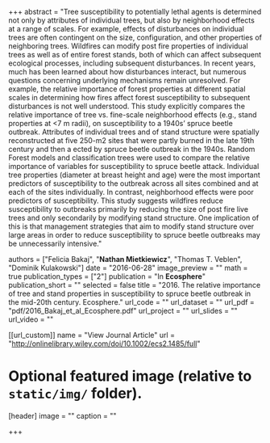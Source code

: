 +++
abstract = "Tree susceptibility to potentially lethal agents is determined not only by attributes of individual trees, but also by neighborhood effects at a range of scales. For example, effects of disturbances on individual trees are often contingent on the size, configuration, and other properties of neighboring trees. Wildfires can modify post fire properties of individual trees as well as of entire forest stands, both of which can affect subsequent ecological processes, including subsequent disturbances. In recent years, much has been learned about how disturbances interact, but numerous questions concerning underlying mechanisms remain unresolved. For example, the relative importance of forest properties at different spatial scales in determining how  fires affect forest susceptibility to subsequent disturbances is not well understood. This study explicitly compares the relative importance of tree vs. fine-scale neighborhood effects (e.g., stand properties at <7 m radii), on susceptibility to a 1940s’ spruce beetle outbreak. Attributes of individual trees and of stand structure were spatially reconstructed at five 250-m2 sites that were partly burned in the late 19th century and then a ected by spruce beetle outbreak in the 1940s. Random Forest models and classification trees were used to compare the relative importance of variables for susceptibility to spruce beetle attack. Individual tree properties (diameter at breast height and age) were the most important predictors of susceptibility to the outbreak across all sites combined and at each of the sites individually. In contrast, neighborhood effects were poor predictors of susceptibility. This study suggests wildfires reduce susceptibility to outbreaks primarily by reducing the size of post fire live trees and only secondarily by modifying stand structure. One implication of this is that management strategies that aim to modify stand structure over large areas in order to reduce susceptibility to spruce beetle outbreaks may be unnecessarily intensive."

authors = ["Felicia Bakaj", "**Nathan Mietkiewicz**", "Thomas T. Veblen", "Dominik Kulakowski"]
date = "2016-06-28"
image_preview = ""
math = true
publication_types = ["2"]
publication = "In **Ecosphere**"
publication_short = ""
selected = false
title = "2016. The relative importance of tree and stand properties in susceptibility to spruce beetle outbreak in the mid-20th century. Ecosphere."
url_code = ""
url_dataset = ""
url_pdf = "pdf/2016_Bakaj_et_al_Ecosphere.pdf"
url_project = ""
url_slides = ""
url_video = ""

[[url_custom]]
name = "View Journal Article"
url = "http://onlinelibrary.wiley.com/doi/10.1002/ecs2.1485/full"

# Optional featured image (relative to `static/img/` folder).
[header]
image = ""
caption = ""

+++
